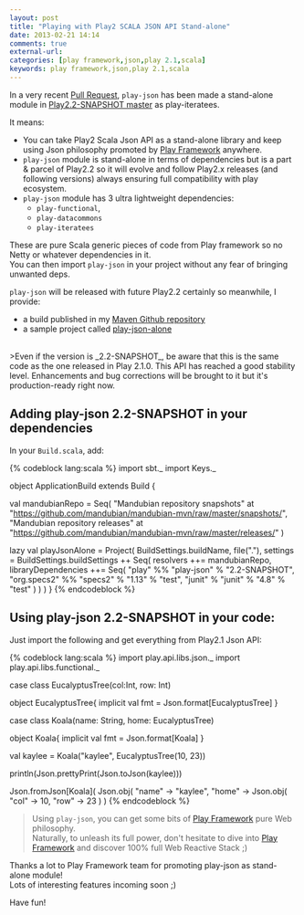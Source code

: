 ```yaml
---
layout: post
title: "Playing with Play2 SCALA JSON API Stand-alone"
date: 2013-02-21 14:14
comments: true
external-url: 
categories: [play framework,json,play 2.1,scala]
keywords: play framework,json,play 2.1,scala
---
```


In a very recent [Pull Request](https://github.com/playframework/Play20/pull/754), `play-json` has been made a stand-alone module in [Play2.2-SNAPSHOT master](https://github.com/playframework/Play20) as play-iteratees.

It means: 

- You can take Play2 Scala Json API as a stand-alone library and keep using Json philosophy promoted by [Play Framework](http://www.playframework.org) anywhere.
- `play-json` module is stand-alone in terms of dependencies but is a part & parcel of Play2.2 so it will evolve and follow Play2.x releases (and following versions) always ensuring full compatibility with play ecosystem.
- `play-json` module has 3 ultra lightweight dependencies:
     - `play-functional`, 
     - `play-datacommons`
     - `play-iteratees`

These are pure Scala generic pieces of code from Play framework so no Netty or whatever dependencies in it.  
You can then import `play-json` in your project without any fear of bringing unwanted deps.

`play-json` will be released with future Play2.2 certainly so meanwhile, I provide:

- a build published in my [Maven Github repository](https://github.com/mandubian/mandubian-mvn/)
- a sample project called [play-json-alone](https://github.com/mandubian/play-json-alone)

<br/>
>Even if the version is _2.2-SNAPSHOT_, be aware that this is the same code as the one released in Play 2.1.0. This API has reached a good stability level. Enhancements and bug corrections will be brought to it but it's production-ready right now.



## Adding play-json 2.2-SNAPSHOT in your dependencies

In your `Build.scala`, add:

{% codeblock lang:scala %}
import sbt._
import Keys._

object ApplicationBuild extends Build {

  val mandubianRepo = Seq(
    "Mandubian repository snapshots" at "https://github.com/mandubian/mandubian-mvn/raw/master/snapshots/",
    "Mandubian repository releases" at "https://github.com/mandubian/mandubian-mvn/raw/master/releases/"
  )

  lazy val playJsonAlone = Project(
    BuildSettings.buildName, file("."),
    settings = BuildSettings.buildSettings ++ Seq(
      resolvers ++= mandubianRepo,
      libraryDependencies ++= Seq(
        "play"        %% "play-json" % "2.2-SNAPSHOT",
        "org.specs2"  %% "specs2" % "1.13" % "test",
        "junit"        % "junit" % "4.8" % "test"
      )
    )
  )
}
{% endcodeblock %}

## Using play-json 2.2-SNAPSHOT in your code:

Just import the following and get everything from Play2.1 Json API:

{% codeblock lang:scala %}
import play.api.libs.json._
import play.api.libs.functional._

case class EucalyptusTree(col:Int, row: Int)

object EucalyptusTree{
  implicit val fmt = Json.format[EucalyptusTree]
}

case class Koala(name: String, home: EucalyptusTree)

object Koala{
  implicit val fmt = Json.format[Koala]
}
  
val kaylee = Koala("kaylee", EucalyptusTree(10, 23))

println(Json.prettyPrint(Json.toJson(kaylee)))

Json.fromJson[Koala](
  Json.obj(
    "name" -> "kaylee", 
    "home" -> Json.obj(
      "col" -> 10, 
      "row" -> 23
    )
)
{% endcodeblock %}


> Using `play-json`, you can get some bits of [Play Framework](http://www.playframework.org) pure Web philosophy.  
> Naturally, to unleash its full power, don't hesitate to dive into [Play Framework](http://www.playframework.org) and discover 100% full Web Reactive Stack ;)

Thanks a lot to Play Framework team for promoting play-json as stand-alone module!  
Lots of interesting features incoming soon ;)

Have fun!

